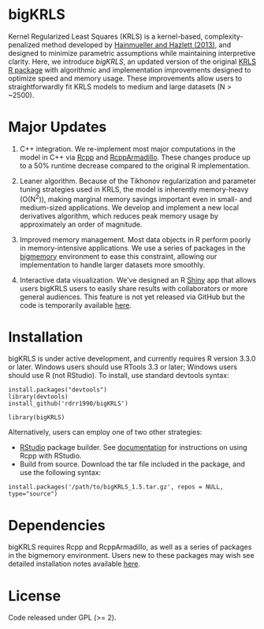 # bigKRLS
Kernel Regularized Least Squares (KRLS) is a kernel-based, complexity-penalized method developed by [Hainmueller and Hazlett (2013)](http://pan.oxfordjournals.org/content/22/2/143), and designed to minimize parametric assumptions while maintaining interpretive clarity. Here, we introduce *bigKRLS*, an updated version of the original [KRLS R package](https://cran.r-project.org/web/packages/KRLS/index.html) with algorithmic and implementation improvements designed to optimize speed and memory usage. These improvements allow users to straightforwardly fit KRLS models to medium and large datasets (N > ~2500). 

# Major Updates

1. C++ integration. We re-implement most major computations in the model in C++ via [Rcpp](https://cran.r-project.org/web/packages/Rcpp/index.html) and [RcppArmadillo](https://cran.r-project.org/web/packages/RcppArmadillo/index.html). These changes produce up to a 50% runtime decrease compared to the original R implementation.

2. Leaner algorithm. Because of the Tikhonov regularization and parameter tuning strategies used in KRLS, the model is inherently memory-heavy (O(N<sup>2</sup>)), making marginal memory savings important even in small- and medium-sized applications. We develop and implement a new local derivatives algorithm, which reduces peak memory usage by approximately an order of magnitude.

3. Improved memory management. Most data objects in R perform poorly in memory-intensive applications. We use a series of packages in the [bigmemory](https://cran.r-project.org/web/packages/bigmemory/index.html) environment to ease this constraint, allowing our implementation to handle larger datasets more smoothly.

4. Interactive data visualization. We've designed an R [Shiny](shiny.rstudio.com) app that allows users bigKRLS users to easily share results with collaborators or more general audiences. This feature is not yet released via GitHub but the code is temporarily available [here](https://sites.google.com/site/petemohanty/software/bigKRLS_shiny_function.R?attredirects=0&d=1).


# Installation
bigKRLS is under active development, and currently requires R version 3.3.0 or later. Windows users should use RTools 3.3 or later; Windows users should use R (not RStudio). To install, use standard devtools syntax:

```
install.packages("devtools")
library(devtools)
install_github('rdrr1990/bigKRLS')

library(bigKRLS)
```

Alternatively, users can employ one of two other strategies:
+ [RStudio](https://www.rstudio.com/) package builder. See [documentation](https://support.rstudio.com/hc/en-us/articles/200486088-Using-Rcpp-with-RStudio) for instructions on using Rcpp with RStudio. 
+ Build from source. Download the tar file included in the package, and use the following syntax:
```
install.packages('/path/to/bigKRLS_1.5.tar.gz', repos = NULL, type="source")
```
# Dependencies
bigKRLS requires Rcpp and RcppArmadillo, as well as a series of packages in the bigmemory environment. Users new to these packages may wish see detailed installation notes available [here](https://docs.google.com/viewer?a=v&pid=sites&srcid=ZGVmYXVsdGRvbWFpbnxwZXRlbW9oYW50eXxneDo0ZDk0YWU2ZjVkYmMwYTQw).

# License 
Code released under GPL (>= 2).


